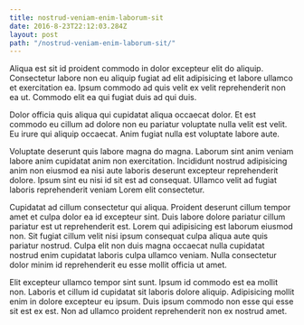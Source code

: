 ```yaml
---
title: nostrud-veniam-enim-laborum-sit
date: 2016-8-23T22:12:03.284Z
layout: post
path: "/nostrud-veniam-enim-laborum-sit/"
---
```


Aliqua est sit id proident commodo in dolor excepteur elit do aliquip. Consectetur labore non eu aliquip fugiat ad elit adipisicing et labore ullamco et exercitation ea. Ipsum commodo ad quis velit ex velit reprehenderit non ea ut. Commodo elit ea qui fugiat duis ad qui duis.

Dolor officia quis aliqua qui cupidatat aliqua occaecat dolor. Et est commodo eu cillum ad dolore non eu pariatur voluptate nulla velit est velit. Eu irure qui aliquip occaecat. Anim fugiat nulla est voluptate labore aute.

Voluptate deserunt quis labore magna do magna. Laborum sint anim veniam labore anim cupidatat anim non exercitation. Incididunt nostrud adipisicing anim non eiusmod ea nisi aute laboris deserunt excepteur reprehenderit dolore. Ipsum sint eu nisi id sit est ad consequat. Ullamco velit ad fugiat laboris reprehenderit veniam Lorem elit consectetur.

Cupidatat ad cillum consectetur qui aliqua. Proident deserunt cillum tempor amet et culpa dolor ea id excepteur sint. Duis labore dolore pariatur cillum pariatur est ut reprehenderit est. Lorem qui adipisicing est laborum eiusmod non. Sit fugiat cillum velit nisi ipsum consequat culpa aliqua aute quis pariatur nostrud. Culpa elit non duis magna occaecat nulla cupidatat nostrud enim cupidatat laboris culpa ullamco veniam. Nulla consectetur dolor minim id reprehenderit eu esse mollit officia ut amet.

Elit excepteur ullamco tempor sint sunt. Ipsum id commodo est ea mollit non. Laboris et cillum id cupidatat sit laboris dolore aliquip. Adipisicing mollit enim in dolore excepteur eu ipsum. Duis ipsum commodo non esse qui esse sit est ex est. Non ad ullamco proident reprehenderit non ex nostrud amet.
